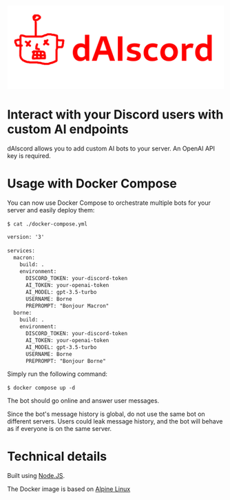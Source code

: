 ![dAIscord logo](logo.png)

# Interact with your Discord users with custom AI endpoints

dAIscord allows you to add custom AI bots to your server. An OpenAI API key is required.

# Usage with Docker Compose

You can now use Docker Compose to orchestrate multiple bots for your server and easily deploy them:

`$ cat ./docker-compose.yml`

```
version: '3'

services:
  macron:
    build: .
    environment:
      DISCORD_TOKEN: your-discord-token
      AI_TOKEN: your-openai-token
      AI_MODEL: gpt-3.5-turbo
      USERNAME: Borne
      PREPROMPT: "Bonjour Macron"
  borne:
    build: .
    environment:
      DISCORD_TOKEN: your-discord-token
      AI_TOKEN: your-openai-token
      AI_MODEL: gpt-3.5-turbo
      USERNAME: Borne
      PREPROMPT: "Bonjour Borne"
```

Simply run the following command:

`$ docker compose up -d`

The bot should go online and answer user messages.

Since the bot's message history is global, do not use the same bot on different servers. Users could leak message history, and the bot will behave as if everyone is on the same server.

# Technical details

Built using [Node.JS](https://nodejs.org/en).

The Docker image is based on [Alpine Linux](https://www.alpinelinux.org/)